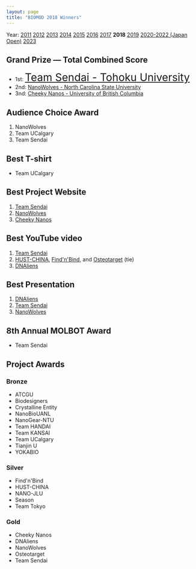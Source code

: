 ```yaml
---
layout: page
title: "BIOMOD 2018 Winners"
---
```


Year: [2011](/winners/2011.html) [2012](/winners/2012.html) [2013](/winners/2013.html) [2014](/winners/2014.html) [2015](/winners/2015.html) [2016](/winners/2016.html) [2017](/winners/2017.html) **2018** [2019](/winners/2019.html)  [2020-2022 (Japan Open)](https://biomod.jp/winners.html) [2023](/winners/2023.html)

## Grand Prize — Total Combined Score

- 1st: <a target="_blank" style="font-size:200%;" href="https://biomodteamsendai2018.bitbucket.io/wiki/">Team Sendai - Tohoku University</a><br>
- 2nd: <a target="_blank" href="https://www.nanowolves.org/">NanoWolves - North Carolina State University</a><br>
- 3nd: <a target="_blank" href="https://www.ubcbiomod.com/2018/">Cheeky Nanos - University of British Columbia</a>


## Audience Choice Award

1. NanoWolves
2. Team UCalgary
3. Team Sendai

## Best T-shirt

* Team UCalgary

## Best Project Website

1. [Team Sendai](https://biomodteamsendai2018.bitbucket.io/wiki/)
2. [NanoWolves](https://www.nanowolves.org/)
3. [Cheeky Nanos](https://www.ubcbiomod.com/2018/)

## Best YouTube video

1. [Team Sendai](https://www.youtube.com/watch?v=iZwVc78QNYw)
2. [HUST-CHINA](https://www.youtube.com/watch?v=qm15e49A770), [Find'n'Bind](https://www.youtube.com/watch?v=QILPihzp9Eg), and [Osteotarget](https://www.youtube.com/watch?v=hI3DdnHBrDQ) (tie)
3. [DNAliens](https://www.youtube.com/watch?v=GualpYe7lis)

## Best Presentation

1. [DNAliens](https://usydbiomod.github.io/dnaliens/)
2. [Team Sendai](https://biomodteamsendai2018.bitbucket.io/wiki/)
3. [NanoWolves](https://www.nanowolves.org/)

## 8th Annual MOLBOT Award

* Team Sendai

## Project Awards

### Bronze

- ATCGU
- Biodesigners
- Crystalline Entity
- NanoBioUANL
- NanoGear-NTU
- Team HANDAI
- Team KANSAI
- Team UCalgary
- Tianjin U
- YOKABIO

### Silver

- Find'n'Bind
- HUST-CHINA
- NANO-JLU
- Season
- Team Tokyo

### Gold

- Cheeky Nanos
- DNAliens
- NanoWolves
- Osteotarget
- Team Sendai

